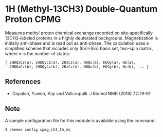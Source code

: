 # 1H (Methyl-13CH3) Double-Quantum Proton CPMG

Measures methyl proton chemical exchange recorded on site-specifically
13CH3-labeled proteins in a highly deuterated background. Magnetization
is initially anti-phase and is read out as anti-phase. The calculation
uses a simplified scheme that includes only (6n)×(6n) basis set,
two-spin matrix, where n is the number of states:

    { 2HDQxCz(a), 2HDQyCz(a), 2HzCz(a), HDQx(a), HDQy(a), Hz(a),
      2HDQxCz(b), 2HDQyCz(b), 2HzCz(b), HDQx(b), HDQy(b), Hz(b), ... }

## References

  - Gopalan, Yuwen, Kay and Vallurupalli. J Biomol NMR (2018) 72:79-91

## Note

A sample configuration  file for this module is available using the command:

    $ chemex config cpmg_ch3_1h_dq
